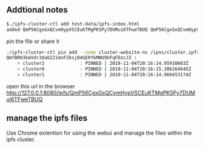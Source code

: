 ## Addtional notes


```sh
$./ipfs-cluster-ctl add test-data/ipfs-index.html
added QmP56CgxGxQCvmHypVSCEuKTMgPK5Py7DUMui6TFweTBUQ QmP56CgxGxQCvmHypVSCEuKTMgPK5Py7DUMui6TFweTBUQ
```

pin the file or share it
```sh
./ipfs-cluster-ctl pin add --name cluster-website-ns /ipns/cluster.ipfs.io
QmfBRH3kmVdr3dabZ21mnF2bsj84GERYkMWU9UFqFDzcJZ :
    > cluster2             : PINNED | 2019-11-04T20:16:14.95910603Z
    > cluster0             : PINNED | 2019-11-04T20:16:15.306264645Z
    > cluster1             : PINNED | 2019-11-04T20:16:14.960453174Z
```

open this url in the browser
http://127.0.0.1:8080/ipfs/QmP56CgxGxQCvmHypVSCEuKTMgPK5Py7DUMui6TFweTBUQ


## manage the ipfs files

Use Chrome extention for using the webui and manage the files within the ipfs cluster.